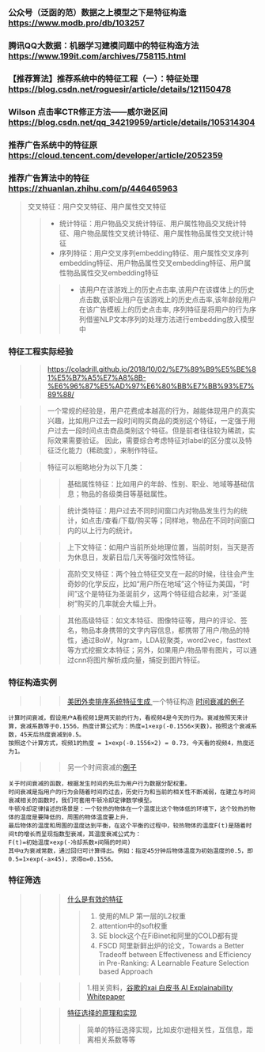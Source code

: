 ### 公众号（泛函的范）数据之上模型之下是特征构造 https://www.modb.pro/db/103257
### 腾讯QQ大数据：机器学习建模问题中的特征构造方法 https://www.199it.com/archives/758115.html
### 【推荐算法】推荐系统中的特征工程（一）：特征处理 https://blog.csdn.net/roguesir/article/details/121150478
###  Wilson 点击率CTR修正方法——威尔逊区间  https://blog.csdn.net/qq_34219959/article/details/105314304
### 推荐广告系统中的特征原 https://cloud.tencent.com/developer/article/2052359
### 推荐广告算法中的特征 https://zhuanlan.zhihu.com/p/446465963
> 交叉特征：用户交叉特征、用户属性交叉特征
>> * 统计特征：用户物品交叉统计特征、用户属性物品交叉统计特征、用户物品属性交叉统计特征、用户属性物品属性交叉统计特征
>> * 序列特征：用户交叉序列embedding特征、用户属性交叉序列embedding特征、用户物品属性交叉embedding特征、用户属性物品属性交叉embedding特征
>>> * 该用户在该游戏上的历史点击率,该用户在该媒体上的历史点击数,该职业用户在该游戏上的历史点击率,该年龄段用户在该广告模板上的历史点击率, 序列特征是将用户的行为序列借鉴NLP文本序列的处理方法进行embedding放入模型中

### 特征工程实际经验
>> https://coladrill.github.io/2018/10/02/%E7%89%B9%E5%BE%81%E5%B7%A5%E7%A8%8B-%E6%96%87%E5%AD%97%E6%80%BB%E7%BB%93%E7%89%88/

>>一个常规的经验是，用户花费成本越高的行为，越能体现用户的真实兴趣，比如用户过去一段时间购买商品的类别这个特征，一定强于用户过去一段时间点击商品类别这个特征。但是前者往往较为稀疏，实际效果需要验证。
因此，需要综合考虑特征对label的区分度以及特征泛化能力（稀疏度），来制作特征。

>> 特征可以粗略地分为以下几类：

>>> 基础属性特征：比如用户的年龄、性别、职业、地域等基础信息；物品的各级类目等基础属性。

>>> 统计类特征：用户过去不同时间窗口内对物品发生行为的统计，如点击/查看/下载/购买等；同样地，物品在不同时间窗口内的以上行为的统计。

>>> 上下文特征：如用户当前所处地理位置，当前时刻，当天是否为休息日，发薪日后几天等强时效性特征。

>>> 高阶交叉特征：两个独立特征交叉在一起的时候，往往会产生奇妙的化学反应，比如“用户所在地域”这个特征为美国，“时间”这个是特征为圣诞前夕，这两个特征组合起来，对“圣诞树”购买的几率就会大幅上升。

>>> 其他高级特征：如文本特征、图像特征等，用户的评论、签名，物品本身携带的文字内容信息，都携带了用户/物品的特性，通过BoW，Ngram，LDA软聚类，word2vec，fasttext等方式挖掘文本特征；另外，如果用户/物品带有图片，可以通过cnn将图片解析成向量，捕捉到图片特征。

### 特征构造实例
>>> [美团外卖排序系统特征生成 ](https://tech.meituan.com/2016/12/09/feature-pipeline.html)
>>> 一个特征构造 [时间衰减的例子](https://github.com/zytc2009/BigTeam_learning/blob/master/%E5%A4%A7%E6%95%B0%E6%8D%AE/%E6%8E%A8%E8%8D%90%E7%B3%BB%E7%BB%9F%E7%AC%94%E8%AE%B0.md)
```
计算时间衰减，假设用户A看视频1是两天前的行为，看视频4是今天的行为。衰减按照天来计算，衰减系数等于0.1556，热度计算公式为：热度=1×exp(-0.1556×天数)。按照这个衰减系数，45天后热度衰减到0.5。
按照这个计算方式，视频1的热度 = 1×exp(-0.1556×2) = 0.73，今天看的视频4，热度还为1。
```
>>> 另一个时间衰减的[例子 ](https://ask.hellobi.com/blog/ai_shequ/15576)
```
关于时间衰减的函数，根据发生时间的先后为用户行为数据分配权重。
时间衰减是指用户的行为会随着时间的过去，历史行为和当前的相关性不断减弱，在建立与时间衰减相关的函数时，我们可套用牛顿冷却定律数学模型。
牛顿冷却定律描述的场景是：一个较热的物体在一个温度比这个物体低的环境下，这个较热的物体的温度是要降低的，周围的物体温度要上升，
最后物体的温度和周围的温度达到平衡，在这个平衡的过程中，较热物体的温度F(t)是随着时间t的增长而呈现指数型衰减，其温度衰减公式为：
F(t)=初始温度×exp(-冷却系数×间隔的时间)
其中α为衰减常数，通过回归可计算得出。例如：指定45分钟后物体温度为初始温度的0.5，即 0.5=1×exp(-a×45)，求得α=0.1556。
```


### 特征筛选
>>> [什么是有效的特征](https://www.deeplearn.me/4065.html)
>>>>   1. 使用的MLP 第一层的L2权重
>>>>   1. attention中的soft权重
>>>>   1. SE block这个在FiBinet和阿里的COLD都有提
>>>>   1. FSCD 阿里新鲜出炉的论文，Towards a Better Tradeoff between Effectiveness and Efficiency in Pre-Ranking: A Learnable Feature Selection based Approach

>>>>  1.相关资料，[谷歌的xai 白皮书 AI Explainability Whitepaper](https://deeplearn-1251474370.cos.ap-guangzhou.myqcloud.com/2021/08/20210818145222291.pdf)

>>>[特征选择的原理和实现](https://7125messi.github.io/post/%E7%89%B9%E5%BE%81%E5%B7%A5%E7%A8%8B%E7%89%B9%E5%BE%81%E9%80%89%E6%8B%A9%E7%9A%84%E5%8E%9F%E7%90%86%E5%92%8C%E5%AE%9E%E7%8E%B0/)
>>>> 简单的特征选择实现，比如皮尔逊相关性，互信息，距离相关系数等等
>>>>


